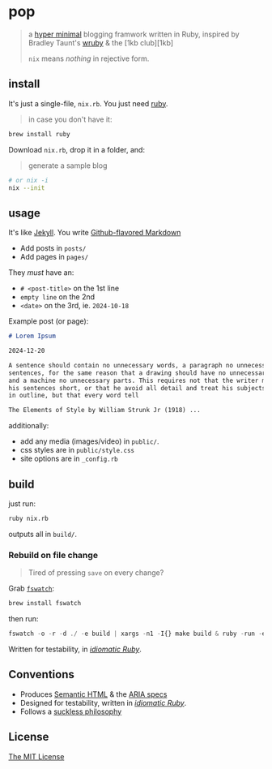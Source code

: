 # pop

> a [hyper minimal][concise] blogging framwork written in Ruby,
> inspired by Bradley Taunt's [wruby][wruby] & the [1kb club][1kb]
>
> `nix` means *nothing* in rejective form.


## install

It's just a single-file, `nix.rb`. You just need [ruby][ruby].

> in case you don't have it:

```bash
brew install ruby
```

Download `nix.rb`, drop it in a folder, and:

> generate a sample blog

```bash
# or nix -i
nix --init
```

## usage 

It's like [Jekyll][jekyll]. You write [Github-flavored Markdown][gfm]

- Add posts in `posts/`
- Add pages in `pages/`

They *must* have an:

- `# <post-title>` on the 1st line
- `empty line` on the 2nd
- `<date>` on the 3rd, ie. `2024-10-18`

Example post (or page):

```markdown
# Lorem Ipsum

2024-12-20

A sentence should contain no unnecessary words, a paragraph no unnecessary 
sentences, for the same reason that a drawing should have no unnecessary lines 
and a machine no unnecessary parts. This requires not that the writer make all 
his sentences short, or that he avoid all detail and treat his subjects only 
in outline, but that every word tell

The Elements of Style by William Strunk Jr (1918) ...
```

additionally:

- add any media (images/video) in `public/`.
- css styles are in `public/style.css`
- site options are in `_config.rb`

## build

just run:

```bash
ruby nix.rb
```

outputs all in `build/`.

### Rebuild on file change

> Tired of pressing `save` on every change?

Grab [`fswatch`][fswatch]:

```bash
brew install fswatch
```

then run:

```js
fswatch -o -r -d ./ -e build | xargs -n1 -I{} make build & ruby -run -e httpd -- build
```

Written for testability, in [*idiomatic Ruby*][id-ruby].

## Conventions

- Produces [Semantic HTML][semantic-html] & the [ARIA specs][aria]
- Designed for testability, written in [*idiomatic Ruby*][id-ruby].
- Follows a [suckless philosophy][suckless]

## License

[The MIT License](https://spdx.org/licenses/MIT)

[club]: https://1kb.club/
[ruby]: https://ruby-doc.org/3.3.4/
[wruby]: https://git.btxx.org/wruby/about/
[jekyll]: https://jekyllrb.com/
[concise]: https://en.wikipedia.org/wiki/Concision
[fswatch]: https://github.com/emcrisostomo/fswatch
[gfm]: https://github.github.com/gfm/
[id-ruby]: https://franzejr.github.io/best-ruby/idiomatic_ruby/conditional_assignment.html

[suckless]: https://suckless.org/philosophy/
[semantic-html]: https://html.spec.whatwg.org/multipage/#toc-dom
[aria]: https://developer.mozilla.org/en-US/docs/Web/Accessibility/ARIA
